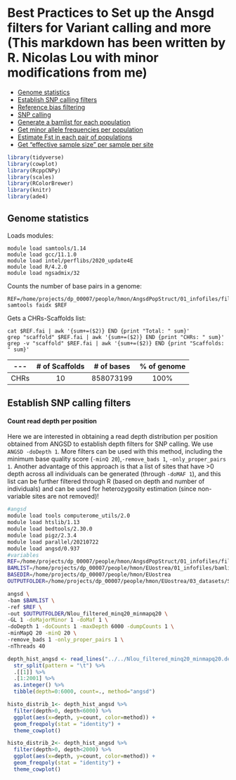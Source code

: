 Best Practices to Set up the Ansgd filters for Variant calling and more
(This markdown has been written by R. Nicolas Lou with minor modifications from me)
================
-   [Genome statistics](#genome-statistics)
-   [Establish SNP calling filters](#establish-snp-calling-filters)
-   [Reference bias filtering](#reference-bias-filtering)
-   [SNP calling](#snp-calling)
-   [Generate a bamlist for each population](#generate-a-bamlist-for-each-population)
-   [Get minor allele frequencies per population](#get-minor-allele-frequencies-per-population)
-   [Estimate Fst in each pair of populations](#estimate-fst-in-each-pair-of-populations)
-   [Get “effective sample size” per sample per site](#get-effective-sample-size-per-sample-per-site)


``` r
library(tidyverse)
library(cowplot)
library(RcppCNPy)
library(scales)
library(RColorBrewer)
library(knitr)
library(ade4)
```

## Genome statistics 
Loads modules:
```
module load samtools/1.14
module load gcc/11.1.0
module load intel/perflibs/2020_update4E
module load R/4.2.0
module load ngsadmix/32
```
Counts the number of base pairs in a genome:
```
REF=/home/projects/dp_00007/people/hmon/AngsdPopStruct/01_infofiles/fileOegenome10scaffoldC3G.fasta
samtools faidx $REF
```
Gets a CHRs-Scaffolds list:
```
cat $REF.fai | awk '{sum+=($2)} END {print "Total: " sum}'
grep "scaffold" $REF.fai | awk '{sum+=($2)} END {print "CHRs: " sum}'
grep -v "scaffold" $REF.fai | awk '{sum+=($2)} END {print "Scaffolds: " sum}'
```
| --- | # of Scaffolds | # of bases  | % of genome |
| :---: | :---: | :---: | :---: |
| CHRs | 10 | 858073199 | 100% |

## Establish SNP calling filters

#### Count read depth per position
Here we are interested in obtaining a read depth distribution per position obtained from ANGSD to establish depth filters for SNP calling.
We use `ANGSD -doDepth 1`. More filters can be used with this method, including the minimum base quality score (`-minQ 20`),`-remove_bads 1`, `-only_proper_pairs 1`. Another advantage of this approach is that a list of sites that have \>0 depth across all individuals can be generated (through `-doMAF 1`), and this list can be further filtered through R (based on depth and number of individuals) and can be used for heterozygosity estimation (since non-variable sites are not removed)!

``` bash
#angsd
module load tools computerome_utils/2.0
module load htslib/1.13
module load bedtools/2.30.0
module load pigz/2.3.4
module load parallel/20210722
module load angsd/0.937
#variables
REF=/home/projects/dp_00007/people/hmon/AngsdPopStruct/01_infofiles/fileOegenome10scaffoldC3G.fasta
BAMLIST=/home/projects/dp_00007/people/hmon/EUostrea/01_infofiles/bamlist_EUostrea.txt
BASEDIR=/home/projects/dp_00007/people/hmon/EUostrea
OUTPUTFOLDER=/home/projects/dp_00007/people/hmon/EUostrea/03_datasets/SetAngsdFilters

angsd \
-bam $BAMLIST \
-ref $REF \
-out $OUTPUTFOLDER/Nlou_filtered_minq20_minmapq20 \
-GL 1 -doMajorMinor 1 -doMaf 1 \
-doDepth 1 -doCounts 1 -maxDepth 6000 -dumpCounts 1 \
-minMapQ 20 -minQ 20 \
-remove_bads 1 -only_proper_pairs 1 \
-nThreads 40
```


``` r
depth_hist_angsd <- read_lines("../../Nlou_filtered_minq20_minmapq20.depthGlobal") %>%
  str_split(pattern = "\t") %>%
  .[[1]] %>%
  .[1:2001] %>%
  as.integer() %>%
  tibble(depth=0:6000, count=., method="angsd")

histo_distrib_1<- depth_hist_angsd %>%
  filter(depth>0, depth<6000) %>%
  ggplot(aes(x=depth, y=count, color=method)) +
  geom_freqpoly(stat = "identity") +
  theme_cowplot()

histo_distrib_2<- depth_hist_angsd %>%
  filter(depth>0, depth<2000) %>%
  ggplot(aes(x=depth, y=count, color=method)) +
  geom_freqpoly(stat = "identity") +
  theme_cowplot()

```

